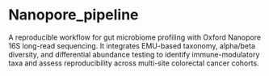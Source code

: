# Nanopore_pipeline
A reproducible workflow for gut microbiome profiling with Oxford Nanopore 16S long-read sequencing. It integrates EMU-based taxonomy, alpha/beta diversity, and differential abundance testing to identify immune-modulatory taxa and assess reproducibility across multi-site colorectal cancer cohorts.

